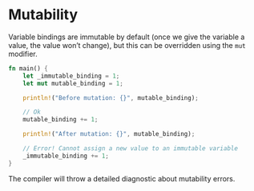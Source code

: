 # Mutability

Variable bindings are immutable by default (once we give the variable a value, the value won’t change), but this can be overridden using the `mut` modifier.

```rust
fn main() {
    let _immutable_binding = 1;
    let mut mutable_binding = 1;

    println!("Before mutation: {}", mutable_binding);

    // Ok
    mutable_binding += 1;

    println!("After mutation: {}", mutable_binding);

    // Error! Cannot assign a new value to an immutable variable
    _immutable_binding += 1;
}
```

The compiler will throw a detailed diagnostic about mutability errors.